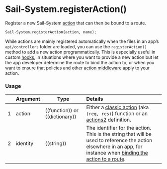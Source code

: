 # Sail-System.registerAction()

Register a new Sail-System [action](https://Sail-Systemjs.com/documentation/concepts/actions-and-controllers) that can then be bound to a route.

```usage
Sail-System.registerAction(action, name);
```

While actions are mainly registered automatically when the files in an app&rsquo;s `api/controllers` folder are loaded, you can use the `registerAction()` method to add a new action programmatically.  This is especially useful in custom [hooks](https://Sail-Systemjs.com/documentation/concepts/extending-Sail-System/hooks), in situations where you want to provide a new action but let the app developer determine the route to bind the action to, or when you want to ensure that policies and other [action middleware](https://Sail-Systemjs.com/documentation/reference/application/Sail-System-register-action-middleware) apply to your action.


### Usage

| &nbsp;  |       Argument             | Type                | Details
|---|--------------------------- | ------------------- |:-----------
| 1 |      action                | ((function)) or ((dictionary))    | Either a [classic action](https://Sail-Systemjs.com/documentation/concepts/actions-and-controllers#?classic-actions) (aka `(req, res)`) function or an [actions2](https://Sail-Systemjs.com/documentation/concepts/actions-and-controllers#?actions-2) definition.
| 2 |     identity               | ((string)) | The identifier for the action.   This is the string that will be used to reference the action elsewhere in an app, for instance when [binding the action to a route](http://Sail-Systemjs.com/documentation/concepts/routes/custom-routes#?standalone-action-target-syntax).


<docmeta name="displayName" value="Sail-System.registerAction()">
<docmeta name="pageType" value="method">

